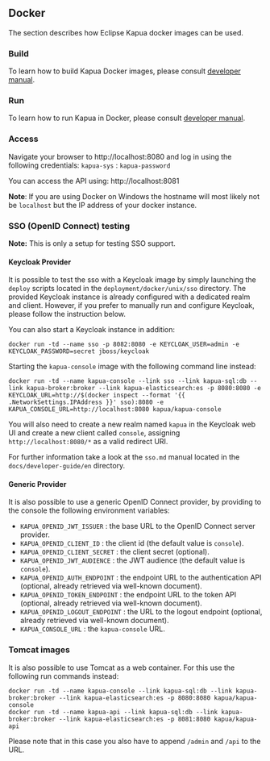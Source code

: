 ## Docker

The section describes how Eclipse Kapua docker images can be used.

### Build

To learn how to build Kapua Docker images, please consult [developer manual](https://github.com/eclipse/kapua/blob/develop/docs/developer-guide/en/running.md#docker-containers).

### Run

To learn how to run Kapua in Docker, please consult [developer manual](https://github.com/eclipse/kapua/blob/c5b2617594d261cec7da50352ad25aafd0faf164/docs/developer-guide/en/building.md#docker-images).

### Access

Navigate your browser to http://localhost:8080 and log in using the following credentials:
`kapua-sys` : `kapua-password`

You can access the API using: http://localhost:8081

**Note**: If you are using Docker on Windows the hostname will most likely not be `localhost` but
the IP address of your docker instance.

### SSO (OpenID Connect) testing

**Note:** This is only a setup for testing SSO support.

#### Keycloak Provider

It is possible to test the sso with a Keycloak image by simply launching the `deploy` scripts located in the `deployment/docker/unix/sso` directory.
The provided Keycloak instance is already configured with a dedicated realm and client. 
However, if you prefer to manually run and configure Keycloak, please follow the instruction below.

You can also start a Keycloak instance in addition:

    docker run -td --name sso -p 8082:8080 -e KEYCLOAK_USER=admin -e KEYCLOAK_PASSWORD=secret jboss/keycloak

Starting the `kapua-console` image with the following command line instead:

    docker run -td --name kapua-console --link sso --link kapua-sql:db --link kapua-broker:broker --link kapua-elasticsearch:es -p 8080:8080 -e KEYCLOAK_URL=http://$(docker inspect --format '{{ .NetworkSettings.IPAddress }}' sso):8080 -e KAPUA_CONSOLE_URL=http://localhost:8080 kapua/kapua-console

You will also need to create a new realm named `kapua` in the Keycloak web UI and create a new client called `console`, 
assigning `http://localhost:8080/*` as a valid redirect URI.

For further information take a look at the `sso.md` manual located in the `docs/developer-guide/en` directory.

#### Generic Provider

It is also possible to use a generic OpenID Connect provider, by providing to the console the following environment 
variables:

- `KAPUA_OPENID_JWT_ISSUER` : the base URL to the OpenID Connect server provider.
- `KAPUA_OPENID_CLIENT_ID` : the client id (the default value is `console`).
- `KAPUA_OPENID_CLIENT_SECRET` : the client secret (optional).
- `KAPUA_OPENID_JWT_AUDIENCE` : the JWT audience (the default value is `console`).
- `KAPUA_OPENID_AUTH_ENDPOINT` : the endpoint URL to the authentication API (optional, already retrieved via well-known document).
- `KAPUA_OPENID_TOKEN_ENDPOINT` : the endpoint URL to the token API (optional, already retrieved via well-known document).
- `KAPUA_OPENID_LOGOUT_ENDPOINT` : the URL to the logout endpoint (optional, already retrieved via well-known document).
- `KAPUA_CONSOLE_URL` : the `kapua-console` URL.

### Tomcat images

It is also possible to use Tomcat as a web container. For this use the following run commands instead:

    docker run -td --name kapua-console --link kapua-sql:db --link kapua-broker:broker --link kapua-elasticsearch:es -p 8080:8080 kapua/kapua-console
    docker run -td --name kapua-api --link kapua-sql:db --link kapua-broker:broker --link kapua-elasticsearch:es -p 8081:8080 kapua/kapua-api

Please note that in this case you also have to append `/admin` and `/api` to the URL.


